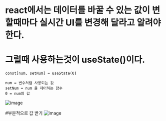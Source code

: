 # react에서는 데이터를 바꿀 수 있는 값이 변할때마다 실시간 UI를 변경해 달라고 알려야한다.
#  그럴때 사용하는것이 useState()이다.
```
const[num, setNum] = useState(0)

num = 변수처럼 사용되는 값
setNum = num 을 제어하는 함수
0 = num의 값
``` 
![image](https://github.com/manbock/node.js/assets/145514177/2bd14bd5-1f70-4664-971f-630f1d990f6d)

#부분적으로 값 받기
![image](https://github.com/manbock/node.js/assets/145514177/2e682eec-1414-4a89-8e8d-7b127a607413)

